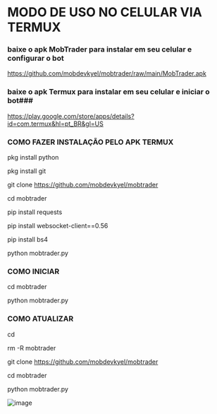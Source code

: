   # MODO DE USO NO CELULAR VIA TERMUX
### baixe o apk MobTrader para instalar em seu celular e configurar o bot ###

https://github.com/mobdevkyel/mobtrader/raw/main/MobTrader.apk

### baixe o apk Termux para instalar em seu celular e iniciar o bot###

https://play.google.com/store/apps/details?id=com.termux&hl=pt_BR&gl=US

### COMO FAZER INSTALAÇÃO PELO APK TERMUX ###

pkg install python

pkg install git

git clone https://github.com/mobdevkyel/mobtrader

cd mobtrader

pip install requests

pip install websocket-client==0.56

pip install bs4

python mobtrader.py

### COMO INICIAR ###

cd mobtrader

python mobtrader.py

### COMO ATUALIZAR ###
cd

rm -R mobtrader

git clone https://github.com/mobdevkyel/mobtrader

cd mobtrader

python mobtrader.py

![image](https://user-images.githubusercontent.com/79609322/113521180-271bb300-956e-11eb-9dc8-171970933fc0.png)
